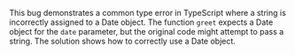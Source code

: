 This bug demonstrates a common type error in TypeScript where a string is incorrectly assigned to a Date object.  The function `greet` expects a Date object for the `date` parameter, but the original code might attempt to pass a string. The solution shows how to correctly use a Date object.